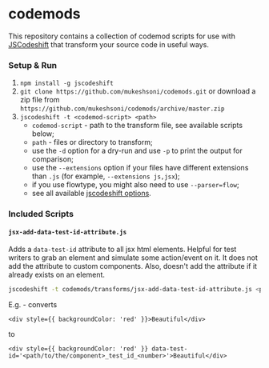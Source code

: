 # codemods

This repository contains a collection of codemod scripts for use with [JSCodeshift](https://github.com/facebook/jscodeshift) that transform your source code in useful ways.

### Setup & Run

1.  `npm install -g jscodeshift`
1.  `git clone https://github.com/mukeshsoni/codemods.git` or download a zip file from `https://github.com/mukeshsoni/codemods/archive/master.zip`
1.  `jscodeshift -t <codemod-script> <path>`
    * `codemod-script` - path to the transform file, see available scripts below;
    * `path` - files or directory to transform;
    * use the `-d` option for a dry-run and use `-p` to print the output for comparison;
    * use the `--extensions` option if your files have different extensions than `.js` (for example, `--extensions js,jsx`);
    * if you use flowtype, you might also need to use `--parser=flow`;
    * see all available [jscodeshift options](https://github.com/facebook/jscodeshift#usage-cli).

### Included Scripts

#### `jsx-add-data-test-id-attribute.js`

Adds a `data-test-id` attribute to all jsx html elements. Helpful for test writers to grab an element and simulate some action/event on it.
It does not add the attribute to custom components. Also, doesn't add the attribute if it already exists on an element.

```sh
jscodeshift -t codemods/transforms/jsx-add-data-test-id-attribute.js <path>
```

E.g. - converts

```
<div style={{ backgroundColor: 'red' }}>Beautiful</div>
```

to

```
<div style={{ backgroundColor: 'red' }} data-test-id='<path/to/the/component>_test_id_<number>'>Beautiful</div>
```
